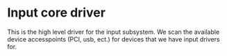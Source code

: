 # Input core driver

This is the high level driver for the input subsystem. We scan the available device accesspoints (PCI, usb, ect.)
for devices that we have input drivers for.
